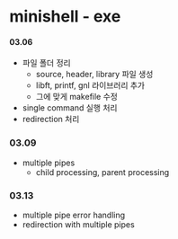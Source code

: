 # minishell - exe

#### 03.06
+ 파일 폴더 정리
    + source, header, library 파일 생성
    + libft, printf, gnl 라이브러리 추가
    + 그에 맞게 makefile 수정
+ single command 실행 처리
+ redirection 처리

### 03.09
+ multiple pipes
    + child processing, parent processing

### 03.13
+ multiple pipe error handling
+ redirection with multiple pipes